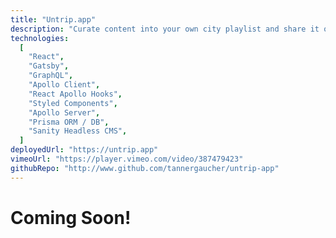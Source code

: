 ```yaml
---
title: "Untrip.app"
description: "Curate content into your own city playlist and share it on social media"
technologies:
  [
    "React",
    "Gatsby",
    "GraphQL",
    "Apollo Client",
    "React Apollo Hooks",
    "Styled Components",
    "Apollo Server",
    "Prisma ORM / DB",
    "Sanity Headless CMS",
  ]
deployedUrl: "https://untrip.app"
vimeoUrl: "https://player.vimeo.com/video/387479423"
githubRepo: "http://www.github.com/tannergaucher/untrip-app"
---
```


# Coming Soon!
